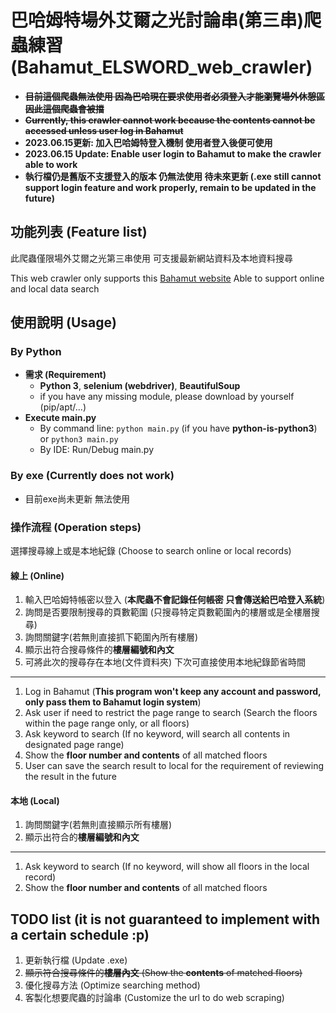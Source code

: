 # 巴哈姆特場外艾爾之光討論串(第三串)爬蟲練習 (Bahamut_ELSWORD_web_crawler)

- ~~**目前這個爬蟲無法使用 因為巴哈現在要求使用者必須登入才能瀏覽場外休憩區 因此這個爬蟲會被擋**~~
- ~~**Currently, this crawler cannot work because the contents cannot be accessed unless user log in Bahamut**~~
- **2023.06.15更新: 加入巴哈姆特登入機制 使用者登入後便可使用**
- **2023.06.15 Update: Enable user login to Bahamut to make the crawler able to work**
- **執行檔仍是舊版不支援登入的版本 仍無法使用 待未來更新 (.exe still cannot support login feature and work properly, remain to be updated in the future)**

## 功能列表 (Feature list)

此爬蟲僅限場外艾爾之光第三串使用 可支援最新網站資料及本地資料搜尋

This web crawler only supports this [Bahamut website](https://forum.gamer.com.tw/C.php?page=1&bsn=60076&snA=5149433)
Able to support online and local data search


## 使用說明 (Usage)

### By Python

- **需求 (Requirement)**
  - **Python 3**, **selenium (webdriver)**, **BeautifulSoup**
  - if you have any missing module, please download by yourself (pip/apt/...)
- **Execute main.py**
  - By command line: ```python main.py``` (if you have **python-is-python3**) or ```python3 main.py```
  - By IDE: Run/Debug main.py

### By exe (Currently does not work)

- 目前exe尚未更新 無法使用

### 操作流程 (Operation steps)

選擇搜尋線上或是本地紀錄 (Choose to search online or local records)

#### 線上 (Online)
1. 輸入巴哈姆特帳密以登入 (**本爬蟲不會記錄任何帳密 只會傳送給巴哈登入系統**)
2. 詢問是否要限制搜尋的頁數範圍 (只搜尋特定頁數範圍內的樓層或是全樓層搜尋)
3. 詢問關鍵字(若無則直接抓下範圍內所有樓層)
4. 顯示出符合搜尋條件的**樓層編號和內文**
5. 可將此次的搜尋存在本地(文件資料夾) 下次可直接使用本地紀錄節省時間
-------------------------------------------------------------------------------------------------------
1. Log in Bahamut (**This program won't keep any account and password, only pass them to Bahamut login system**)
2. Ask user if need to restrict the page range to search (Search the floors within the page range only, or all floors)
3. Ask keyword to search (If no keyword, will search all contents in designated page range)
4. Show the **floor number and contents** of all matched floors
5. User can save the search result to local for the requirement of reviewing the result in the future

#### 本地 (Local)
1. 詢問關鍵字(若無則直接顯示所有樓層)
2. 顯示出符合的**樓層編號和內文**
-------------------------------------------------------------------------------------------------------
1. Ask keyword to search (If no keyword, will show all floors in the local record)
2. Show the **floor number and contents** of all matched floors

## TODO list (it is not guaranteed to implement with a certain schedule :p)

1. 更新執行檔 (Update .exe)
2. ~~顯示符合搜尋條件的**樓層內文** (Show the **contents** of matched floors)~~
3. 優化搜尋方法 (Optimize searching method)
4. 客製化想要爬蟲的討論串 (Customize the url to do web scraping)
